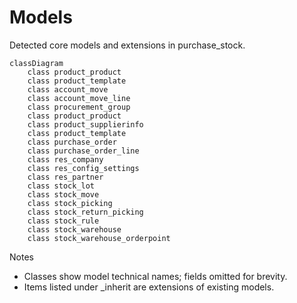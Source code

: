 # Models

Detected core models and extensions in purchase_stock.

```mermaid
classDiagram
    class product_product
    class product_template
    class account_move
    class account_move_line
    class procurement_group
    class product_product
    class product_supplierinfo
    class product_template
    class purchase_order
    class purchase_order_line
    class res_company
    class res_config_settings
    class res_partner
    class stock_lot
    class stock_move
    class stock_picking
    class stock_return_picking
    class stock_rule
    class stock_warehouse
    class stock_warehouse_orderpoint
```

Notes
- Classes show model technical names; fields omitted for brevity.
- Items listed under _inherit are extensions of existing models.

